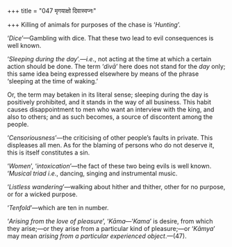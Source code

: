+++
title = "047 मृगयाक्षो दिवास्वप्नः"

+++
Killing of animals for purposes of the chase is ‘*Hunting*’.

‘*Dice*’—Gambling with dice. That these two lead to evil consequences is
well known.

‘*Sleeping during the day*’.—*i.e*., not acting at the time at which a
certain action should be done. The term ‘*divā*’ here does not stand for
the *day* only; this same idea being expressed elsewhere by means of the
phrase ‘sleeping at the time of waking.’

Or, the term may betaken in its literal sense; sleeping during the day
is positively prohibited, and it stands in the way of all business. This
habit causes disappointment to men who want an interview with the king,
and also to others; and as such becomes, a source of discontent among
the people.

‘*Censoriousness*’—the criticising of other people’s faults in private.
This displeases all men. As for the blaming of persons who do not
deserve it, this is itself constitutes a sin.

‘*Women*’, ‘*intoxication*’—the fact of these two being evils is well
known. ‘*Musical triad* *i.e*., dancing, singing and instrumental music.

‘*Listless wandering*’—walking about hither and thither, other for no
purpose, or for a wicked purpose.

‘*Tenfold*’—which are ten in number.

‘*Arising from the love of pleasure*’, ‘*Kāma*—‘*Kama*’ is desire, from
which they arise;—or they arise from a particular kind of pleasure;—or
‘*Kāmya*’ may mean *arising from* *a* *particular experienced
object*.—(47).


